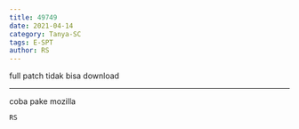 ```yaml
---
title: 49749
date: 2021-04-14
category: Tanya-SC
tags: E-SPT
author: RS
---
```


full patch tidak bisa download

---

coba pake mozilla

`RS`
